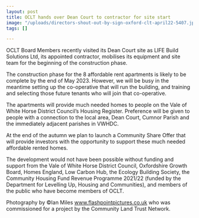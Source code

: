 ```yaml
---
layout: post
title: OCLT hands over Dean Court to contractor for site start
image: "/uploads/directors-shout-out-by-sign-oxford-clt-april22-5407.jpg"
tags: []

---
```

OCLT Board Members recently visited its Dean Court site as LIFE Build Solutions Ltd, its appointed contractor, mobilises its equipment and site team for the beginning of the construction phase.

The construction phase for the 8 affordable rent apartments is likely to be complete by the end of May 2023. However, we will be busy in the meantime setting up the co-operative that will run the building, and training and selecting those future tenants who will join that co-operative.

The apartments will provide much needed homes to people on the Vale of White Horse District Council’s Housing Register. Preference will be given to people with a connection to the local area, Dean Court, Cumnor Parish and the immediately adjacent parishes in VWHDC.

At the end of the autumn we plan to launch a Community Share Offer that will provide investors with the opportunity to support these much needed affordable rented homes.

The development would not have been possible without funding and support from the Vale of White Horse District Council, Oxfordshire Growth Board, Homes England, Low Carbon Hub, the Ecology Building Society, the Community Housing Fund Revenue Programme 2021/22 (funded by the Department for Levelling Up, Housing and Communities), and members of the public who have become members of OCLT.

Photography by ©Ian Miles www.flashpointpictures.co.uk who was commissioned for a project by the Community Land Trust Network.